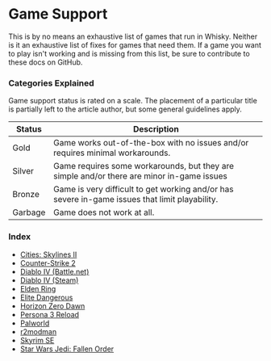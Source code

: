 # Game Support

This is by no means an exhaustive list of games that run in Whisky.
Neither is it an exhaustive list of fixes for games that need them.
If a game you want to play isn't working and is missing from this list,
be sure to contribute to these docs on GitHub. 

### Categories Explained
Game support status is rated on a scale. The placement of a particular
title is partially left to the article author, but some general guidelines apply.

| Status  | Description                                                                                    |
|---------|------------------------------------------------------------------------------------------------|
| Gold    | Game works out-of-the-box with no issues and/or requires minimal workarounds.                  |
| Silver  | Game requires some workarounds, but they are simple and/or there are minor in-game issues      |
| Bronze  | Game is very difficult to get working and/or has severe in-game issues that limit playability. |
| Garbage | Game does not work at all.                                                                     |

### Index
- [Cities: Skylines II](./game-support/cities-skylines-2.md)
- [Counter-Strike 2](./game-support/counter-strike-2.md)
- [Diablo IV (Battle.net)](./game-support/diablo-4-battle-net.md)
- [Diablo IV (Steam)](./game-support/diablo-4-steam.md)
- [Elden Ring](./game-support/elden-ring.md)
- [Elite Dangerous](./game-support/elite-dangerous.md)
- [Horizon Zero Dawn](./game-support/horizon-zero-dawn.md)
- [Persona 3 Reload](./p3r.md)
- [Palworld](./game-support/palworld.md)
- [r2modman](./game-support/r2modman.md)
- [Skyrim SE](./game-support/skyrim-se.md)
- [Star Wars Jedi: Fallen Order](./game-support/sw-fallen-order.md)